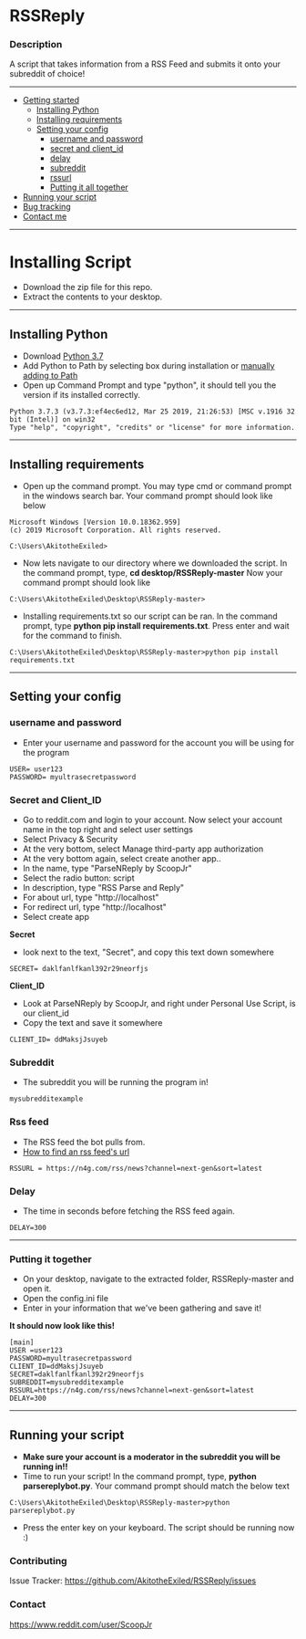 
# RSSReply

### Description
A script that takes information from a RSS Feed and submits it onto your subreddit of choice!
- - - -

* [Getting started](#installing-script)
    * [Installing Python](#installing-python)
    * [Installing requirements](#installing-requirements)
    * [Setting your config](#setting-your-config)
        * [username and password](#username-and-password)
        * [secret and client_id](#secret-and-client_id)
        * [delay](#delay)
        * [subreddit](#subreddit)
        * [rssurl](#rss-feed)
        * [Putting it all together](#putting-it-together)
* [Running your script](#running-your-script)
* [Bug tracking](#contributing)
* [Contact me](#contact)
- - - -
# Installing Script
* Download the zip file for this repo.
* Extract the contents to your desktop.
- - - -

## Installing Python
* Download [Python 3.7](https://www.python.org/downloads/release/python-370/)
* Add Python to Path by selecting box during installation or [manually adding to Path](https://datatofish.com/add-python-to-windows-path/)
* Open up Command Prompt and type "python", it should tell you the version if its installed correctly.
```
Python 3.7.3 (v3.7.3:ef4ec6ed12, Mar 25 2019, 21:26:53) [MSC v.1916 32 bit (Intel)] on win32
Type "help", "copyright", "credits" or "license" for more information.
```
- - - -
## Installing requirements
* Open up the command prompt.  You may type cmd or command prompt in the windows search bar.  Your command prompt should look like below
```
Microsoft Windows [Version 10.0.18362.959]
(c) 2019 Microsoft Corporation. All rights reserved.

C:\Users\AkitotheExiled>

```
* Now lets navigate to our directory where we downloaded the script.  In the command prompt, type, **cd desktop/RSSReply-master** Now your command prompt should look like
```
C:\Users\AkitotheExiled\Desktop\RSSReply-master>
```

* Installing requirements.txt so our script can be ran.  In the command prompt, type **python pip install requirements.txt**.  Press enter and wait for the command to finish.  
```
C:\Users\AkitotheExiled\Desktop\RSSReply-master>python pip install requirements.txt
```
- - - -
## Setting your config
### username and password
* Enter your username and password for the account you will be using for the program
```
USER= user123
PASSWORD= myultrasecretpassword
```
### Secret and Client_ID
* Go to reddit.com and login to your account. Now select your account name in the top right and select user settings
* Select Privacy & Security
* At the very bottom, select Manage third-party app authorization
* At the very bottom again, select create another app..
* In the name, type "ParseNReply by ScoopJr"
* Select the radio button: script
* In description, type "RSS Parse and Reply"
* For about url, type "http://localhost"
* For redirect url, type "http://localhost"
* Select create app

**Secret**
* look next to the text, "Secret", and copy this text down somewhere

```
SECRET= daklfanlfkanl392r29neorfjs
```

**Client_ID**
* Look at ParseNReply by ScoopJr, and right under Personal Use Script, is our client_id
* Copy the text and save it somewhere

```
CLIENT_ID= ddMaksjJsuyeb
```


### Subreddit
* The subreddit you will be running the program in!
```
mysubredditexample
```

### Rss feed
* The RSS feed the bot pulls from.
* [How to find an rss feed's url](https://rss.com/blog/find-rss-feed/)
```
RSSURL = https://n4g.com/rss/news?channel=next-gen&sort=latest
```

### Delay
* The time in seconds before fetching the RSS feed again.
```
DELAY=300
```


- - - -
### Putting it together
* On your desktop, navigate to the extracted folder, RSSReply-master and open it. 
* Open the config.ini file
* Enter in your information that we've been gathering and save it!

**It should now look like this!**

```
[main]
USER =user123
PASSWORD=myultrasecretpassword
CLIENT_ID=ddMaksjJsuyeb
SECRET=daklfanlfkanl392r29neorfjs
SUBREDDIT=mysubredditexample
RSSURL=https://n4g.com/rss/news?channel=next-gen&sort=latest
DELAY=300

```
- - - -

## Running your script
* **Make sure your account is a moderator in the subreddit you will be running in!!**
* Time to run your script!  In the command prompt, type, **python parsereplybot.py**.  Your command prompt should match the below text

```
C:\Users\AkitotheExiled\Desktop\RSSReply-master>python parsereplybot.py
```
* Press the enter key on your keyboard.  The script should be running now :)


### Contributing
Issue Tracker: https://github.com/AkitotheExiled/RSSReply/issues

### Contact
https://www.reddit.com/user/ScoopJr




